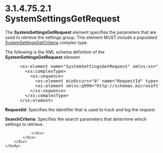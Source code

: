 <html dir="LTR" xmlns:mshelp="http://msdn.microsoft.com/mshelp" xmlns:ddue="http://ddue.schemas.microsoft.com/authoring/2003/5" xmlns:xlink="http://www.w3.org/1999/xlink" xmlns:tool="http://www.microsoft.com/tooltip">
    <head>
        <meta http-equiv="Content-Type" content="text/html; CHARSET=utf-8"></meta>
        <meta name="save" content="history"></meta>
        <title>3.1.4.75.2.1 SystemSettingsGetRequest</title>
        <xml>
            <mshelp:toctitle title="3.1.4.75.2.1 SystemSettingsGetRequest"></mshelp:toctitle>
            <mshelp:rltitle title="[MS-SSMDSWS-15]: SystemSettingsGetRequest"></mshelp:rltitle>
            <mshelp:keyword index="A" term="20fd983d-9b38-47dc-bef5-74c999cc902d"></mshelp:keyword>
            <mshelp:attr name="DCSext.ContentType" value="open specification"></mshelp:attr>
            <mshelp:attr name="AssetID" value="20fd983d-9b38-47dc-bef5-74c999cc902d"></mshelp:attr>
            <mshelp:attr name="TopicType" value="kbRef"></mshelp:attr>
            <mshelp:attr name="DCSext.Title" value="[MS-SSMDSWS-15]: SystemSettingsGetRequest" />
        </xml>
    </head>
    <body>
        <div id="header">
            <h1 class="heading">3.1.4.75.2.1 SystemSettingsGetRequest</h1>
        </div>
        <div id="mainSection">
            <div id="mainBody">
                <div id="allHistory" class="saveHistory"></div>
                <div id="sectionSection0" class="section" name="collapseableSection">
                    

<p>The <b>SystemSettingsGetRequest</b> element specifies the
parameters that are used to retrieve the settings group. This element MUST
include a populated <a href="75380324-5f90-4bc3-934f-3e1cb4859635.htm">SystemSettingsGetCriteria</a>
complex type.</p>

<p>The following is the XML schema definition of the <b>SystemSettingsGetRequest</b>
element.</p>

<dl>
<dd>
<div><pre> &lt;xs:element name=&quot;SystemSettingsGetRequest&quot; xmlns:xs=&quot;http://www.w3.org/2001/XMLSchema&quot;&gt;
   &lt;xs:complexType&gt;
     &lt;xs:sequence&gt;
       &lt;xs:element minOccurs=&quot;0&quot; name=&quot;RequestId&quot; type=&quot;ser:guid&quot; /&gt;
       &lt;xs:element xmlns:q999=&quot;http://schemas.microsoft.com/sqlserver/masterdataservices/2009/09&quot; minOccurs=&quot;0&quot; name=&quot;SearchCriteria&quot; nillable=&quot;true&quot; type=&quot;q999:SystemSettingsGetCriteria&quot; /&gt;
     &lt;/xs:sequence&gt;
   &lt;/xs:complexType&gt;
 &lt;/xs:element&gt;
</pre></div>
</dd></dl>

<p><b>RequestId</b>: Specifies the identifier that is
used to track and log the request.</p>

<p><b>SearchCriteria</b>: Specifies the search
parameters that determine which settings to retrieve.</p>


                </div>
            </div>
        </div>
    </body>
</html>